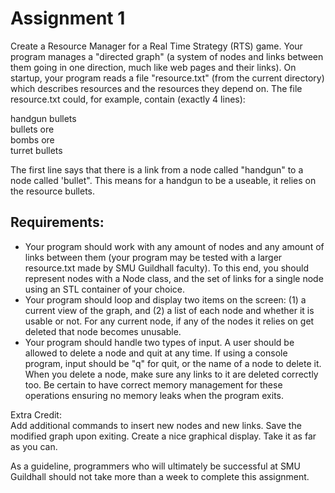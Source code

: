 # Assignment 1  

Create a Resource Manager for a Real Time Strategy (RTS) game. Your program manages a "directed graph" (a system of nodes and links between them going in one direction, much like web pages and their links). On startup, your program reads a file "resource.txt" (from the current directory) which describes resources and the resources they depend on. The file resource.txt could, for example, contain (exactly 4 lines):  

handgun bullets  
bullets ore  
bombs ore  
turret bullets  

The first line says that there is a link from a node called "handgun" to a node called 'bullet". This means for a handgun to be a useable, it relies on the resource bullets.  


Requirements:  
-------------------  
- Your program should work with any amount of nodes and any amount of links between them (your program may be tested with a larger resource.txt made by SMU Guildhall faculty). To this end, you should represent nodes with a Node class, and the set of links for a single node using an STL container of your choice.  
- Your program should loop and display two items on the screen: (1) a current view of the graph, and (2) a list of each node and whether it is usable or not. For any current node, if any of the nodes it relies on get deleted that node becomes unusable.  
- Your program should handle two types of input. A user should be allowed to delete a node and quit at any time. If using a console program, input should be "q" for quit, or the name of a node to delete it. When you delete a node, make sure any links to it are deleted correctly too. Be certain to have correct memory management for these operations ensuring no memory leaks when the program exits.  

Extra Credit:  
Add additional commands to insert new nodes and new links. Save the modified graph upon exiting. Create a nice graphical display. Take it as far as you can.  

As a guideline, programmers who will ultimately be successful at SMU Guildhall should not take more than a week to complete this assignment.  
